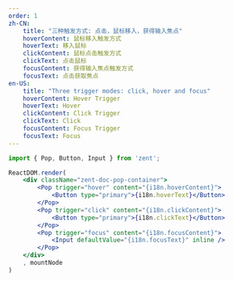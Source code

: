 ```yaml
---
order: 1
zh-CN:
	title: "三种触发方式: 点击，鼠标移入，获得输入焦点"
	hoverContent: 鼠标移入触发方式
	hoverText: 移入鼠标
	clickContent: 鼠标点击触发方式
	clickText: 点击鼠标
	focusContent: 获得输入焦点触发方式
	focusText: 点击获取焦点
en-US:
	title: "Three trigger modes: click, hover and focus"
	hoverContent: Hover Trigger
	hoverText: Hover
	clickContent: Click Trigger
	clickText: Click
	focusContent: Focus Trigger
	focusText: Focus
---
```


```jsx
import { Pop, Button, Input } from 'zent';

ReactDOM.render(
	<div className="zent-doc-pop-container">
		<Pop trigger="hover" content="{i18n.hoverContent}">
			<Button type="primary">{i18n.hoverText}</Button>
		</Pop>
		<Pop trigger="click" content="{i18n.clickContent}">
			<Button type="primary">{i18n.clickText}</Button>
		</Pop>
		<Pop trigger="focus" content="{i18n.focusContent}">
			<Input defaultValue="{i18n.focusText}" inline />
		</Pop>
	</div>
	, mountNode
)
```

<style>
	.zent-doc-pop-container {
		display: flex;
		align-items: center;

		.zent-input-wrapper {
			margin-left: 10px;
		}
	}
</style>
